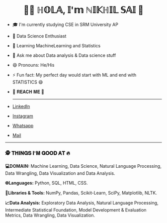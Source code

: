 <h1 align='center'> 🙋‍♂️ ℍ𝕆𝕃𝔸, 𝕀'𝕞 ℕ𝕀𝕂ℍ𝕀𝕃 𝕊𝔸𝕀 👋 </h1>
 
    
- 🎓 I'm currently studying CSE in SRM University AP
- 🌱 Data Science Enthusiast 
- 🤔 Learning MachineLearning and Statistics 
- 💬 Ask me about Data analysis & Data science stuff
- 😄 Pronouns: He/His 
- ⚡ Fun fact: My perfect day would start with ML and end with STATISTICS 😄


- 📱 𝐑𝐄𝐀𝐂𝐇 𝐌𝐄 🤝<html>
    <hr>
    </html>
- [LinkedIn](https://www.linkedin.com/in/nikhil-sai-kanchanapally-077a49206/)
- [Instagram](https://www.instagram.com/_nikhil_nani1432__/)
- [Whatsapp](https://api.whatsapp.com/send/?phone=918897082386&text&app_absent=0)
- [Mail](mailto:nikhilkanchanapalli@gmail.com)
<html>
    <hr>
    </html>
    
<html>
    <h3>🕵 𝐓𝐇𝐈𝐍𝐆𝐒 𝐈'𝐌 𝐆𝐎𝐎𝐃 𝐀𝐓 🔥 </h3>
    </html>
    
  
**💻DOMAIN:**  Machine Learning, Data Science, Natural Language Processing, Data Wrangling, Data Visualization and Data Analysis.

**🌐Languages:**  Python, SQL, HTML, CSS.

**📄Libraries & Tools:** NumPy, Pandas, Scikit-Learn, SciPy, Matplotlib, NLTK.

**📈Data Analysis:** Exploratory Data Analysis, Natural Language Processing, Intermediate Statistical Foundation, Model Development & Evaluation Metrics, Data Wrangling, Data Visualization.


    
